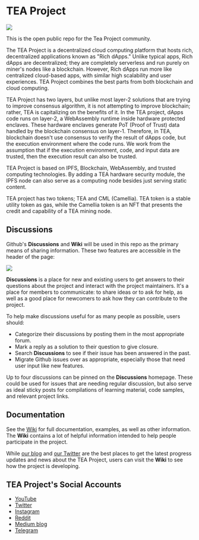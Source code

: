 # TEA Project
![](https://github.com/tearust/teaproject/blob/master/logoname-green.png)

This is the open public repo for the Tea Project community.

The TEA Project is a decentralized cloud computing platform that hosts rich, decentralized applications known as "Rich dApps." Unlike typical apps, Rich dApps are decentralized; they are completely serverless and run purely on miner's nodes like a blockchain.  However, Rich dApps run more like centralized cloud-based apps, with similar high scalability and user experiences. TEA Project combines the best parts from both blockchain and cloud computing.

TEA Project has two layers, but unlike most layer-2 solutions that are trying to improve consensus algorithm, it is not attempting to improve blockchain; rather, TEA is capitalizing on the benefits of it. In the TEA project, dApps code runs on layer-2, a WebAssembly runtime inside hardware protected enclaves. These hardware enclaves generate PoT (Proof of Trust) data handled by the blockchain consensus on layer-1. Therefore, in TEA, blockchain doesn't use consensus to verify the result of dApps code, but the execution environment where the code runs. We work from the assumption that if the execution environment, code, and input data are trusted, then the execution result can also be trusted. 

TEA Project is based on IPFS, Blockchain, WebAssembly, and trusted computing technologies. By adding a TEA hardware security module, the IPFS node can also serve as a computing node besides just serving static content. 

TEA project has two tokens; TEA and CML (Camellia). TEA token is a stable utility token as gas, while the Camellia token is an NFT that presents the credit and capability of a TEA mining node.

## Discussions
Github's **Discussions** and **Wiki** will be used in this repo as the primary means of sharing information. These two features are accessible in the header of the page:

![](https://github.com/tearust/teaproject/blob/master/access-wiki-discussions.png)

**Discussions** is a place for new and existing users to get answers to their questions about the project and interact with the project maintainers. It's a place for members to communicate: to share ideas or to ask for help, as well as a good place for newcomers to ask how they can contribute to the project.

To help make discussions useful for as many people as possible, users should:

- Categorize their discussions by posting them in the most appropriate forum.
- Mark a reply as a solution to their question to give closure.
- Search **Discussions** to see if their issue has been answered in the past.
- Migrate Github issues over as appropriate, especially those that need user input like new features. 

Up to four discussions can be pinned on the **Discussions** homepage. These could be used for issues that are needing regular discussion, but also serve as ideal sticky posts for compilations of learning material, code samples, and relevant project links.

## Documentation

See the [Wiki](https://github.com/tearust/teaproject/wiki) for full documentation, examples, as well as other information. The **Wiki** contains a lot of helpful information intended to help people participate in the project.

While [our blog](https://teaproject.medium.com) and [our Twitter](https://twitter.com/teaprojectorg/) are the best places to get the latest progress updates and news about the TEA Project, users can visit the **Wiki** to see how the project is developing.

## TEA Project's Social Accounts
- [YouTube](https://www.youtube.com/channel/UChYmd52JIe0zTdIdXHLK7WQ)
- [Twitter](https://twitter.com/teaprojectorg/)
- [Instagram](https://www.instagram.com/teaprojectorg/)
- [Reddit](https://www.reddit.com/user/teaprojectorg/)
- [Medium blog](https://teaproject.medium.com)
- [Telegram](t.me/teaprojectorg)

